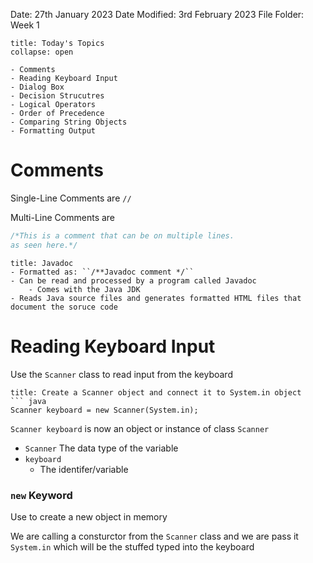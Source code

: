 Date: 27th January 2023
Date Modified: 3rd February 2023
File Folder: Week 1

```ad-abstract
title: Today's Topics
collapse: open

- Comments
- Reading Keyboard Input
- Dialog Box
- Decision Strucutres
- Logical Operators
- Order of Precedence 
- Comparing String Objects
- Formatting Output

```

# Comments

Single-Line Comments are ``//``

Multi-Line Comments are 
``` java
/*This is a comment that can be on multiple lines.
as seen here.*/
```


```ad-info
title: Javadoc
- Formatted as: ``/**Javadoc comment */``
- Can be read and processed by a program called Javadoc
	- Comes with the Java JDK
- Reads Java source files and generates formatted HTML files that document the soruce code
```

# Reading Keyboard Input

Use the ``Scanner`` class to read input from the keyboard

```ad-example
title: Create a Scanner object and connect it to System.in object
``` java
Scanner keyboard = new Scanner(System.in);
```

``Scanner keyboard`` is now an object or instance of class ``Scanner``

- ``Scanner``
	The data type of the variable
- ``keyboard``
	- The identifer/variable

### ``new`` Keyword

Use to create a new object in memory

We are calling a consturctor from the ``Scanner`` class and we are pass it ``System.in`` which will be the stuffed typed into the keyboard
